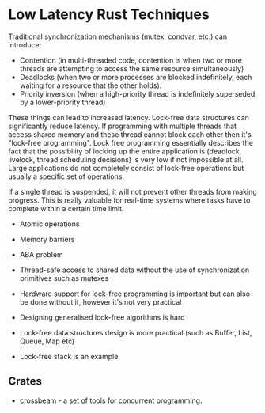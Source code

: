 # Low Latency Rust Techniques

Traditional synchronization mechanisms (mutex, condvar, etc.) can introduce:

- Contention (in multi-threaded code, contention is when two or more threads are 
attempting to access the same resource simultaneously)
- Deadlocks (when two or more processes are blocked indefinitely, each waiting 
for a resource that the other holds).
- Priority inversion (when a high-priority thread is indefinitely superseded by 
a lower-priority thread)

These things can lead to increased latency. Lock-free data structures can 
significantly reduce latency. If programming with multiple threads that access 
shared memory and these thread cannot block each other then it's "lock-free 
programming". Lock free programming essentially describes the fact that the
possibility of locking up the entire application is (deadlock, livelock, thread
scheduling decisions) is very low if not impossible at all. Large applications 
do not completely consist of lock-free operations but usually a specific set of
operations.

If a single thread is suspended, it will not prevent other threads from making 
progress. This is really valuable for real-time systems where tasks have to 
complete within a certain time limit.

- Atomic operations
- Memory barriers
- ABA problem 

- Thread-safe access to shared data without the use of synchronization primitives 
such as mutexes
- Hardware support for lock-free programming is important but can also be done 
without it, however it's not very practical
- Designing generalised lock-free algorithms is hard
- Lock-free data structures design is more practical (such as Buffer, List, Queue, 
Map etc)
- Lock-free stack is an example

## Crates

- [crossbeam](https://github.com/crossbeam-rs/crossbeam) - a set of tools for 
concurrent programming.


